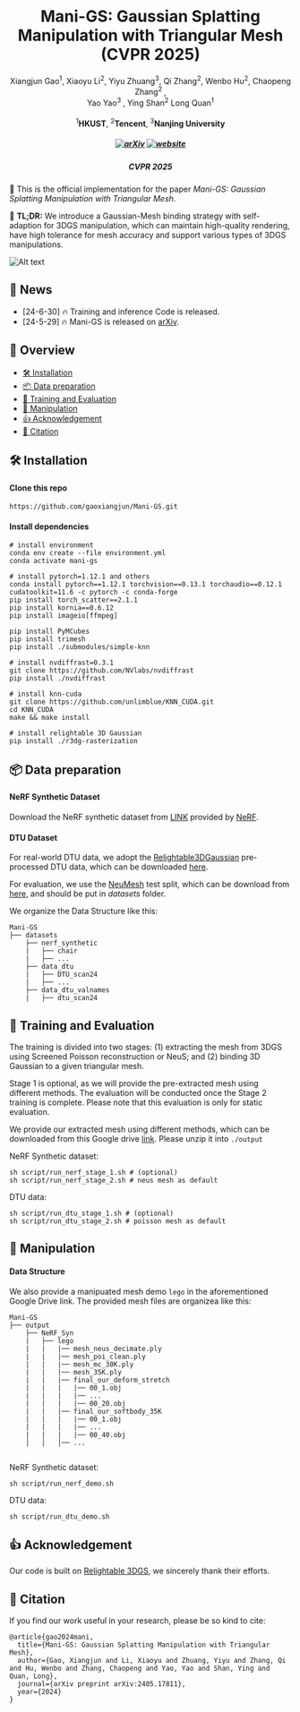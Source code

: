 <h1 align="center">Mani-GS: Gaussian Splatting Manipulation with Triangular Mesh (CVPR 2025)</h1>

<p align="center">
<a target="_blank">Xiangjun Gao<sup>1</sup></a>, 
<a target="_blank">Xiaoyu Li<sup>2</sup></a>, 
<a target="_blank">Yiyu Zhuang<sup>3</sup></a>, 
<a target="_blank">Qi Zhang<sup>2</sup></a>, 
<a target="_blank">Wenbo Hu<sup>2</sup></a>, 
<a target="_blank">Chaopeng Zhang<sup>2<i class="fa fa-envelope"> </i></sup></a>, 
<br>
<a target="_blank">Yao Yao<sup>3<i class="fa fa-envelope"> </i></sup></a></h5>,
<a target="_blank">Ying Shan<sup>2</sup></a>
<a target="_blank">Long Quan<sup>1</sup></a>
<br>
<br><sup>1</sup><b>HKUST</b>, <sup>2</sup><b>Tencent</b>,  <sup>3</sup><b>Nanjing University</b>
</p>

<!-- ### <p align="center">[Project Page ](https://gaoxiangjun.github.io/mani_gs)  |  [ArXiv](https://arxiv.org/abs/2405.17811)</p> -->

<h5 align="center">

[![arXiv](https://img.shields.io/badge/Arxiv-2405.17811-b31b1b.svg?logo=arXiv)](https://arxiv.org/abs/2405.17811)
[![website](https://img.shields.io/badge/Project-Website-brightgreen)](https://gaoxiangjun.github.io/mani_gs)
<!-- [![Twitter](https://img.shields.io/badge/Twitter-🔥%2036k%20views-b31b1b.svg?style=social&logo=twitter)](https://twitter.com/_akhaliq/status/1768484390873477480) <br> -->
</h5>

<h5 align="center">
    <p><b>CVPR 2025</b></p>
</h5>
    

🤗 This is the official implementation for the paper *Mani-GS: Gaussian Splatting Manipulation with Triangular Mesh*. 

🤗 **TL;DR:** 
We introduce a Gaussian-Mesh binding strategy with self-adaption for 3DGS manipulation, which can maintain high-quality rendering,  have high tolerance for mesh accuracy and support various types of 3DGS manipulations.

![Alt text](assets/teaser.gif)
## 📣 News
- [24-6-30] 🔥 Training and inference Code is released.
- [24-5-29] 🔥 Mani-GS is released on [arXiv](https://arxiv.org/abs/2405.17811).

<!-- ## 👀 Todo
- [x] Release the [arXiv] version.
- [ ] Code Refactoring (now is also a little dirty, sorry for that). -->

## 🌟 Overview
- [🛠️ Installation](https://github.com/gaoxiangjun/Mani-GS?tab=readme-ov-file#%EF%B8%8F-installation)
- [📦 Data preparation](https://github.com/gaoxiangjun/Mani-GS?tab=readme-ov-file#-data-preparation)
- [🚀 Training and Evaluation](https://github.com/gaoxiangjun/Mani-GS?tab=readme-ov-file#-training-and-evaluation)
- [💫 Manipulation](https://github.com/gaoxiangjun/Mani-GS?tab=readme-ov-file#-manipulation)
- [👍 Acknowledgement](https://github.com/gaoxiangjun/Mani-GS?tab=readme-ov-file#-acknowledgement)
- [📘 Citation](https://github.com/gaoxiangjun/Mani-GS?tab=readme-ov-file#-citation)


## 🛠️ Installation
#### Clone this repo
```shell
https://github.com/gaoxiangjun/Mani-GS.git
```
#### Install dependencies
```shell
# install environment
conda env create --file environment.yml
conda activate mani-gs

# install pytorch=1.12.1 and others
conda install pytorch==1.12.1 torchvision==0.13.1 torchaudio==0.12.1 cudatoolkit=11.6 -c pytorch -c conda-forge
pip install torch_scatter==2.1.1
pip install kornia==0.6.12
pip install imageio[ffmpeg]

pip install PyMCubes
pip install trimesh
pip install ./submodules/simple-knn

# install nvdiffrast=0.3.1
git clone https://github.com/NVlabs/nvdiffrast
pip install ./nvdiffrast

# install knn-cuda
git clone https://github.com/unlimblue/KNN_CUDA.git
cd KNN_CUDA
make && make install

# install relightable 3D Gaussian
pip install ./r3dg-rasterization
```

## 📦 Data preparation
####  NeRF Synthetic Dataset
Download the NeRF synthetic dataset from [LINK](https://drive.usercontent.google.com/download?id=1OsiBs2udl32-1CqTXCitmov4NQCYdA9g&export=download&authuser=0&confirm=t&uuid=46ecabac-c9b3-4596-99a6-3e0e3a8e0db3&at=AN8xHor8chKwocs8-WQKDDy9qMwV:1751374191069) provided by [NeRF](https://github.com/bmild/nerf).

#### DTU Dataset
For real-world DTU data, we adopt the [Relightable3DGaussian](https://github.com/NJU-3DV/Relightable3DGaussian) pre-processed DTU data, which can be downloaded [here](https://box.nju.edu.cn/f/d9858b670ab9480fb526/?dl=1).  

For evaluation, we use the [NeuMesh](https://www.dropbox.com/scl/fi/0pkd77wkv9wl0m35ozy1l/DTU.zip?dl=0&e=1&file_subpath=%2FDTU&rlkey=5bf1m5lyp7ynx5tkrylnv9hil&st=7xcfqux5) test split, which can be download from [here](https://www.dropbox.com/scl/fi/0pkd77wkv9wl0m35ozy1l/DTU.zip?dl=0&e=1&file_subpath=%2FDTU&rlkey=5bf1m5lyp7ynx5tkrylnv9hil&st=7xcfqux5), and should be put in *datasets* folder.

We organize the Data Structure like this:

```
Mani-GS
├── datasets
    ├── nerf_synthetic
    |   ├── chair
    |   ├── ...
    ├── data_dtu
    |   ├── DTU_scan24
    |   ├── ...
    ├── data_dtu_valnames
    |   ├── dtu_scan24
```


## 🚀 Training and Evaluation
The training is divided into two stages: (1) extracting the mesh from 3DGS using Screened Poisson reconstruction or NeuS; and (2) binding 3D Gaussian to a given triangular mesh. 

Stage 1 is optional, as we will provide the pre-extracted mesh using different methods. The evaluation will be conducted once the Stage 2 training is complete. Please note that this evaluation is only for static evaluation.

We provide our extracted mesh using different methods, which can be downloaded from this Google drive [link](https://drive.google.com/file/d/1nWOQcIqVn7CZNJEZikVDB_06Sg12Ww3k/view?usp=drive_link). Please unzip it into `./output`

NeRF Synthetic dataset:
```
sh script/run_nerf_stage_1.sh # (optional)
sh script/run_nerf_stage_2.sh # neus mesh as default
```
DTU data:
```
sh script/run_dtu_stage_1.sh # (optional)
sh script/run_dtu_stage_2.sh # poisson mesh as default
```

## 💫 Manipulation
#### Data Structure
We also provide a manipuated mesh demo `lego` in the aforementioned Google Drive link.
The provided mesh files are organizea like this:

```
Mani-GS
├── output
    ├── NeRF_Syn
    |   ├── lego
    |   |   |── mesh_neus_decimate.ply
    |   |   |── mesh_poi_clean.ply
    |   |   |── mesh_mc_30K.ply
    |   |   |── mesh_35K.ply
    |   |   |── final_our_deform_stretch
    |   |   |   |── 00_1.obj
    |   |   |   |── ...
    |   |   |   |── 00_20.obj
    |   |   |── final_our_softbody_35K
    |   |   |   |── 00_1.obj
    |   |   |   |── ...
    |   |   |   |── 00_40.obj
    │   │   │── ...
    
```
NeRF Synthetic dataset:
```
sh script/run_nerf_demo.sh
```
DTU data:
```
sh script/run_dtu_demo.sh
```
## 👍 Acknowledgement
Our code is built on [Relightable 3DGS](https://github.com/NJU-3DV/Relightable3DGaussian), we sincerely thank their efforts.

## 📘 Citation
If you find our work useful in your research, please be so kind to cite:
```
@article{gao2024mani,
  title={Mani-GS: Gaussian Splatting Manipulation with Triangular Mesh},
  author={Gao, Xiangjun and Li, Xiaoyu and Zhuang, Yiyu and Zhang, Qi and Hu, Wenbo and Zhang, Chaopeng and Yao, Yao and Shan, Ying and Quan, Long},
  journal={arXiv preprint arXiv:2405.17811},
  year={2024}
}
```
